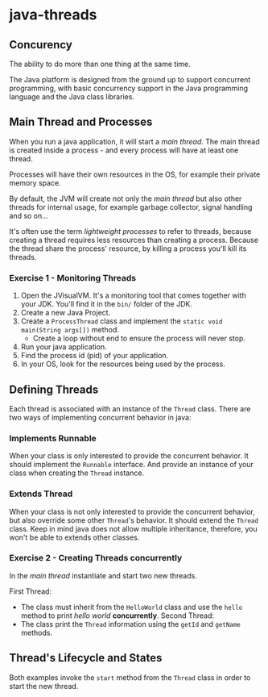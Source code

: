 # java-threads

## Concurency
The ability to do more than one thing at the same time.

The Java platform is designed from the ground up to support concurrent programming, with basic concurrency support in the Java programming language and the Java class libraries.

## Main Thread and Processes
When you run a java application, it will start a *main thread*. The main thread is created inside a process - and every process will have at least one thread.

Processes will have their own resources in the OS, for example their private memory space.

By default, the JVM will create not only the *main thread* but also other threads for internal usage, for example garbage collector, signal handling and so on...

It's often use the term *lightweight processes* to refer to threads, because creating a thread requires less resources than creating a process. Because the thread share the process' resource, by killing a process you'll kill its threads.

### Exercise 1 - Monitoring Threads
1. Open the JVisualVM. It's a monitoring tool that comes together with your JDK. You'll find it in the `bin/` folder of the JDK.
2. Create a new Java Project.
3. Create a `ProcessThread` class and implement the `static void main(String args[])` method.
	* Create a loop without end to ensure the process will never stop.
4. Run your java application.
5. Find the process id (pid) of your application.
6. In your OS, look for the resources being used by the process.


## Defining Threads
Each thread is associated with an instance of the `Thread` class. There are two ways of implementing concurrent behavior in java:

### Implements Runnable
When your class is only interested to provide the concurrent behavior. It should implement the `Runnable` interface. And provide an instance of your class when creating the `Thread` instance.

### Extends Thread
When your class is not only interested to provide the concurrent behavior, but also override some other `Thread`'s behavior. It should extend the `Thread` class. Keep in mind java does not allow multiple inheritance, therefore, you won't be able to extends other classes.

### Exercise 2 - Creating Threads concurrently
In the *main thread* instantiate and start two new threads.

First Thread: 
* The class must inherit from the `HelloWorld` class and use the `hello` method to print *hello world* **concurrently**.
Second Thread:
* The class print the `Thread` information using the `getId` and `getName` methods.  



## Thread's Lifecycle and States
Both examples invoke the `start` method from the `Thread` class in order to start the new thread. 
 
 

